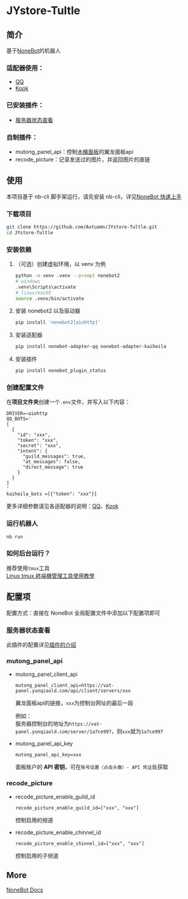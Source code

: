 # JYstore-Tultle

## 简介

基于[NoneBot](https://nonebot.dev/)的机器人

### 适配器使用：

- [QQ](https://github.com/nonebot/adapter-qq)
- [Kook](https://github.com/Tian-que/nonebot-adapter-kaiheila)

### 已安装插件：

- [服务器状态查看](https://github.com/cscs181/QQ-GitHub-Bot/tree/master/src/plugins/nonebot_plugin_status)

### 自制插件：
- mutong_panel_api：控制[木桶面板](https://vat.yunqiaold.com/index.php)的翼龙面板api
- recode_picture：记录发送过的图片，并返回图片的直链

## 使用

本项目基于 nb-cli 脚手架运行，请先安装 nb-cli，详见[NoneBot 快速上手](https://nonebot.dev/docs/quick-start)

### 下载项目
```bash
git clone https://github.com/Autuamn/JYstore-Tultle.git
cd JYstore-Tultle
```

### 安装依赖
1. （可选）创建虚拟环境，以 venv 为例

    ```bash
    python -m venv .venv --prompt nonebot2
    # windows
    .venv\Scripts\activate
    # linux/macOS
    source .venv/bin/activate
    ```

2. 安装 nonebot2 以及驱动器

   ```bash
   pip install 'nonebot2[aiohttp]'
   ```

3. 安装适配器

    ```bash
    pip install nonebot-adapter-qq nonebot-adapter-kaiheila
    ```

4. 安装插件

    ```bash
    pip install nonebot_plugin_status
    ```
 
### 创建配置文件

在**项目文件夹**创建一个`.env`文件，并写入以下内容：
```dotenv
DRIVER=~aiohttp
QQ_BOTS='
[
  {
    "id": "xxx",
    "token": "xxx",
    "secret": "xxx",
    "intent": {
      "guild_messages": true,
      "at_messages": false,
      "direct_message": true
    }
  }
]
'
kaiheila_bots =[{"token": "xxx"}]
```

更多详细参数请见各适配器的说明：[QQ](https://github.com/nonebot/adapter-qq)、[Kook](https://github.com/Tian-que/nonebot-adapter-kaiheila/blob/master/MANUAL.md)

### 运行机器人

```bash
nb run
```

### 如何后台运行？

推荐使用`tmux`工具<br>[Linux tmux 終端機管理工具使用教學](https://blog.gtwang.org/linux/linux-tmux-terminal-multiplexer-tutorial/)

## 配置项

配置方式：直接在 NoneBot 全局配置文件中添加以下配置项即可

### 服务器状态查看

此插件的配置详见[插件的介绍](https://github.com/cscs181/QQ-GitHub-Bot/tree/master/src/plugins/nonebot_plugin_status)

### mutong_panel_api

- mutong_panel_client_api

    ```dotenv
    mutong_panel_client_api=https://vat-panel.yunqiaold.com/api/client/servers/xxx
    ```

    翼龙面板api的链接，`xxx`为控制台网址的最后一段

    例如：<br>
    服务器控制台的地址为`https://vat-panel.yunqiaold.com/server/1a7ce997`，则`xxx`就为`1a7ce997`

- mutong_panel_api_key

    ```dotenv
    mutong_panel_api_key=xxx
    ```

    面板账户的 **API 密钥**，可在`账号设置（点击头像）- API 凭证`处获取

### recode_picture

- recode_picture_enable_guild_id

    ```dotenv
    recode_picture_enable_guild_id=["xxx", "xxx"]
    ```

    控制启用的频道

- recode_picture_enable_chinnel_id

    ```dotenv
    recode_picture_enable_chinnel_id=["xxx", "xxx"]
    ```

    控制启用的子频道

## More

[NoneBot Docs](https://nonebot.dev/)
